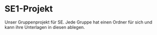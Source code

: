 # SE1-Projekt

Unser Gruppenprojekt für SE. Jede Gruppe hat einen Ordner für sich und kann ihre Unterlagen in diesen ablegen. 
